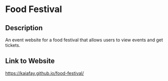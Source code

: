 # Food Festival
## Description
An event website for a food festival that allows users to view events and get tickets.

## Link to Website
https://kaiafay.github.io/food-festival/
